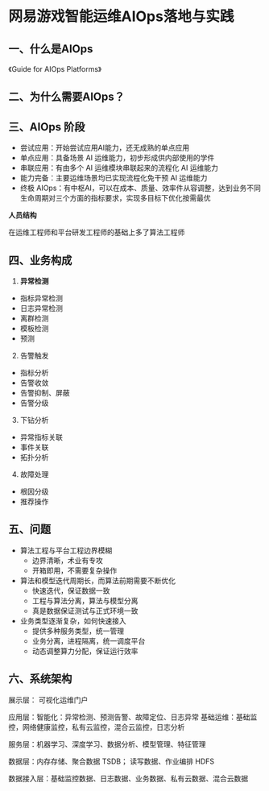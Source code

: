 # 网易游戏智能运维AIOps落地与实践

## 一、什么是AIOps

《Guide for AIOps Platforms》

## 二、为什么需要AIOps？

## 三、AIOps 阶段

- 尝试应用：开始尝试应用AI能力，还无成熟的单点应用
- 单点应用：具备场景 AI 运维能力，初步形成供内部使用的学件
- 串联应用：有由多个 AI 运维模块串联起来的流程化 AI 运维能力
- 能力完备：主要运维场景均已实现流程化免干预 AI 运维能力
- 终极 AIOps：有中枢AI，可以在成本、质量、效率件从容调整，达到业务不同生命周期对三个方面的指标要求，实现多目标下优化按需最优
  
**人员结构**

在运维工程师和平台研发工程师的基础上多了算法工程师

## 四、业务构成

1. **异常检测**

- 指标异常检测
- 日志异常检测
- 离群检测
- 模板检测
- 预测

2. 告警触发

- 指标分析
- 告警收敛
- 告警抑制、屏蔽
- 告警分级

3. 下钻分析

- 异常指标关联
- 事件关联
- 拓扑分析

4. 故障处理

- 根因分级
- 推荐操作

## 五、问题

- 算法工程与平台工程边界模糊
  - 边界清晰，术业有专攻
  - 开箱即用，不需要复杂操作
- 算法和模型迭代周期长，而算法前期需要不断优化
  - 快速迭代，保证数据一致
  - 工程与算法分离，算法与模型分离
  - 真是数据保证测试与正式环境一致
- 业务类型逐渐复杂，如何快速接入
  - 提供多种服务类型，统一管理
  - 业务分离，进程隔离，统一调度平台
  - 动态调整算力分配，保证运行效率

## 六、系统架构

展示层： 可视化运维门户

应用层：智能化：异常检测、预测告警、故障定位、日志异常
       基础运维：基础监控，网络健康监控，私有云监控，混合云监控，日志分析

服务层：机器学习、深度学习、数据分析、模型管理、特征管理

数据层：内存存储、聚合数据 TSDB； 读写数据、作业编排 HDFS

数据接入层：基础监控数据、日志数据、业务数据、私有云数据、混合云数据

